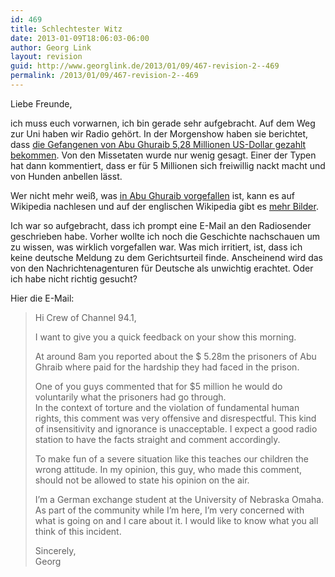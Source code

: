 ```yaml
---
id: 469
title: Schlechtester Witz
date: 2013-01-09T18:06:03-06:00
author: Georg Link
layout: revision
guid: http://www.georglink.de/2013/01/09/467-revision-2--469
permalink: /2013/01/09/467-revision-2--469
---
```

Liebe Freunde,

ich muss euch vorwarnen, ich bin gerade sehr aufgebracht. Auf dem Weg zur Uni haben wir Radio gehört. In der Morgenshow haben sie berichtet, dass <a href="http://week.manoramaonline.com/cgi-bin/MMOnline.dll/portal/ep/theWeekContent.do?contentId=13193562&#038;programId=1073754912&#038;tabId=13" title="Bericht" target="_blank">die Gefangenen von Abu Ghuraib 5,28 Millionen US-Dollar gezahlt bekommen</a>. Von den Missetaten wurde nur wenig gesagt. Einer der Typen hat dann kommentiert, dass er für 5 Millionen sich freiwillig nackt macht und von Hunden anbellen lässt.

Wer nicht mehr weiß, was <a href="http://de.wikipedia.org/wiki/Abu-Ghuraib-Folterskandal" title="deutsche Wikipedia zu Abu Ghuraib Folterskandal" target="_blank">in Abu Ghuraib vorgefallen</a> ist, kann es auf Wikipedia nachlesen und auf der englischen Wikipedia gibt es <a href="http://en.wikipedia.org/wiki/Abu_Ghraib_torture_and_prisoner_abuse" title="englische Wikipedia zum Abu Ghuraib Folterskandal" target="_blank">mehr Bilder</a>.

Ich war so aufgebracht, dass ich prompt eine E-Mail an den Radiosender geschrieben habe. Vorher wollte ich noch die Geschichte nachschauen um zu wissen, was wirklich vorgefallen war. Was mich irritiert, ist, dass ich keine deutsche Meldung zu dem Gerichtsurteil finde. Anscheinend wird das von den Nachrichtenagenturen für Deutsche als unwichtig erachtet. Oder ich habe nicht richtig gesucht?

Hier die E-Mail:

> Hi Crew of Channel 94.1,
> 
> I want to give you a quick feedback on your show this morning.
> 
> At around 8am you reported about the $ 5.28m the prisoners of Abu Ghraib where paid for the hardship they had faced in the prison.
> 
> One of you guys commented that for $5 million he would do voluntarily what the prisoners had go through.  
> In the context of torture and the violation of fundamental human rights, this comment was very offensive and disrespectful. This kind of insensitivity and ignorance is unacceptable. I expect a good radio station to have the facts straight and comment accordingly.
> 
> To make fun of a severe situation like this teaches our children the wrong attitude. In my opinion, this guy, who made this comment, should not be allowed to state his opinion on the air.
> 
> I&#8217;m a German exchange student at the University of Nebraska Omaha. As part of the community while I&#8217;m here, I&#8217;m very concerned with what is going on and I care about it. I would like to know what you all think of this incident.
> 
> Sincerely,  
> Georg